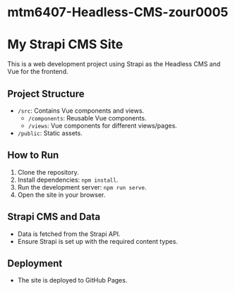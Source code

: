 # mtm6407-Headless-CMS-zour0005

# My Strapi CMS Site

This is a web development project using Strapi as the Headless CMS and Vue for the frontend.

## Project Structure

- `/src`: Contains Vue components and views.
  - `/components`: Reusable Vue components.
  - `/views`: Vue components for different views/pages.
- `/public`: Static assets.

## How to Run

1. Clone the repository.
2. Install dependencies: `npm install`.
3. Run the development server: `npm run serve`.
4. Open the site in your browser.

## Strapi CMS and Data

- Data is fetched from the Strapi API.
- Ensure Strapi is set up with the required content types.

## Deployment

- The site is deployed to GitHub Pages.


